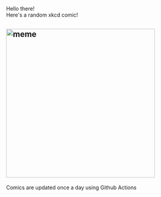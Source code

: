 Hello there! <br>Here's a random xkcd comic!<br>
## <img src="https://imgs.xkcd.com/comics/journal_2.png" alt="meme" width="400"/><br>
Comics are updated once a day using Github Actions